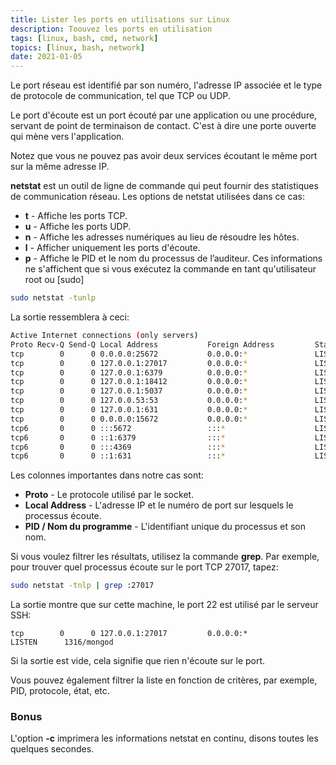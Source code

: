 ```yaml
---
title: Lister les ports en utilisations sur Linux
description: Toouvez les ports en utilisation
tags: [linux, bash, cmd, network]
topics: [linux, bash, network]
date: 2021-01-05
---
```


Le port réseau est identifié par son numéro, l'adresse IP associée et le type de protocole de communication, tel que TCP ou UDP.

Le port d'écoute est un port écouté par une application ou une procédure, servant de point de terminaison de contact. C'est à dire une porte ouverte qui mène vers l'application.

Notez que vous ne pouvez pas avoir deux services écoutant le même port sur la même adresse IP.

**netstat** est un outil de ligne de commande qui peut fournir des statistiques de communication réseau. Les options de netstat utilisées dans ce cas:

- **t** - Affiche les ports TCP.
- **u** - Affiche les ports UDP.
- **n** - Affiche les adresses numériques au lieu de résoudre les hôtes.
- **l** - Afficher uniquement les ports d'écoute.
- **p** - Affiche le PID et le nom du processus de l’auditeur. Ces informations ne s'affichent que si vous exécutez la commande en tant qu'utilisateur root ou [sudo]

```bash
sudo netstat -tunlp
```

La sortie ressemblera à ceci:

```bash
Active Internet connections (only servers)
Proto Recv-Q Send-Q Local Address           Foreign Address         State       PID/Program name
tcp        0      0 0.0.0.0:25672           0.0.0.0:*               LISTEN      1354/beam.smp
tcp        0      0 127.0.0.1:27017         0.0.0.0:*               LISTEN      1316/mongod
tcp        0      0 127.0.0.1:6379          0.0.0.0:*               LISTEN      1510/redis-server 1
tcp        0      0 127.0.0.1:18412         0.0.0.0:*               LISTEN      1330/fonthelper
tcp        0      0 127.0.0.1:5037          0.0.0.0:*               LISTEN      89088/adb
tcp        0      0 127.0.0.53:53           0.0.0.0:*               LISTEN      1143/systemd-resolv
tcp        0      0 127.0.0.1:631           0.0.0.0:*               LISTEN      1215/cupsd
tcp        0      0 0.0.0.0:15672           0.0.0.0:*               LISTEN      1354/beam.smp
tcp6       0      0 :::5672                 :::*                    LISTEN      1354/beam.smp
tcp6       0      0 ::1:6379                :::*                    LISTEN      1510/redis-server 1
tcp6       0      0 :::4369                 :::*                    LISTEN      1/init
tcp6       0      0 ::1:631                 :::*                    LISTEN      1215/cupsd
```

Les colonnes importantes dans notre cas sont:

- **Proto** - Le protocole utilisé par le socket.
- **Local Address** - L'adresse IP et le numéro de port sur lesquels le processus écoute.
- **PID / Nom du programme** - L'identifiant unique du processus et son nom.

Si vous voulez filtrer les résultats, utilisez la commande **grep**. Par exemple, pour trouver quel processus écoute sur le port TCP 27017, tapez:

```bash
sudo netstat -tnlp | grep :27017
```

La sortie montre que sur cette machine, le port 22 est utilisé par le serveur SSH:

```
tcp        0      0 127.0.0.1:27017         0.0.0.0:*               LISTEN      1316/mongod
```

Si la sortie est vide, cela signifie que rien n'écoute sur le port.

Vous pouvez également filtrer la liste en fonction de critères, par exemple, PID, protocole, état, etc.

### Bonus

L'option **-c** imprimera les informations netstat en continu, disons toutes les quelques secondes.
